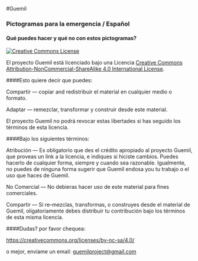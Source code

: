 #Guemil
### Pictogramas para la emergencia / Español
#### Qué puedes hacer y qué no con estos pictogramas?


<a rel="license" href="http://creativecommons.org/licenses/by-nc-sa/4.0/"><img alt="Creative Commons License" style="border-width:0" src="https://i.creativecommons.org/l/by-nc-sa/4.0/80x15.png" /></a><br />

El proyecto Guemil está licenciado bajo una Licencia <a rel="license" href="http://creativecommons.org/licenses/by-nc-sa/4.0/">Creative Commons Attribution-NonCommercial-ShareAlike 4.0 International License</a>.


####Esto quiere decir que puedes:

Compartir — copiar and redistribuir el material en cualquier medio o formato.

Adaptar — remezclar, transformar y construir desde este material.

El proyecto Guemil no podrá revocar estas libertades si has seguido los términos de esta licencia.

####Bajo los siguientes términos:

Atribución — Es obligatorio que des el crédito apropiado al proyecto Guemil, que proveas un link a la licencia, e indiques si hiciste cambios. Puedes hacerlo de cualquier forma, siempre y cuando sea razonable. Igualmente, no puedes de ninguna forma sugerir que Guemil endosa you tu trabajo o el uso que haces de Guemil.

No Comercial — No debieras hacer uso de este material para fines comerciales.

Compartir — Si re–mezclas, transformas, o construyes desde el material de Guemil, oligatoriamente debes distribuir tu contribución bajo los términos de esta misma licencia.


####Dudas? por favor chequea:


https://creativecommons.org/licenses/by-nc-sa/4.0/

o mejor, envíame un email: guemilproject@gmail.com